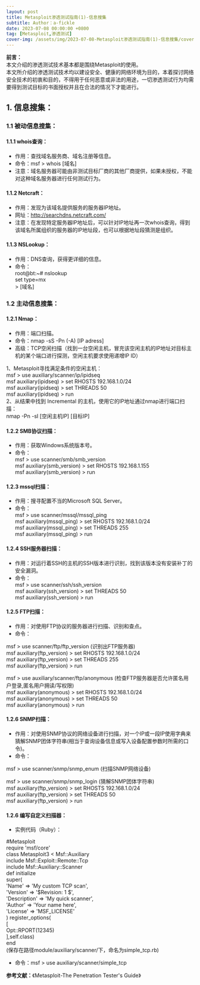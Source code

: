 ```yaml
---
layout: post
title: Metasploit渗透测试指南(1)-信息搜集
subtitle: Author：a-fickle
date: 2023-07-08 00:00:00 +0800
tag: [Metasploit,渗透测试]
cover-img: /assets/img/2023-07-08-Metasploit渗透测试指南(1)-信息搜集/cover.png
---
```


**前言：**            
本文介绍的渗透测试技术基本都是围绕Metasploit的使用。       
本文所介绍的渗透测试技术均以建设安全、健康的网络环境为目的，本着探讨网络安全技术的初衷和目的，不得用于任何恶意或非法的用途，一切渗透测试行为均需要得到测试目标的书面授权并且在合法的情况下才能进行。            
          
           
## 1. 信息搜集：          
### 1.1 被动信息搜集：        
#### 1.1.1 whois查询：               
* 作用：查找域名服务商、域名注册等信息。       
* 命令：msf > whois [域名]                  
* 注意：域名服务器可能由非测试目标厂商的其他厂商提供，如果未授权，不能对这种域名服务器进行任何测试行为。            
#### 1.1.2 Netcraft：       
* 作用：发现为该域名提供服务的服务器IP地址。           
* 网址：http://searchdns.netcraft.com/                  
* 注意：在发现特定服务器IP地址后，可以针对IP地址再一次whois查询，得到该域名所属组织的服务器的IP地址段，也可以根据地址段猜测是组织。            
#### 1.1.3 NSLookup：       
* 作用：DNS查询，获得更详细的信息。           
* 命令：           
root@bt:~# nslookup                  
set type=mx     
\> [域名]             
         
### 1.2 主动信息搜集：            
#### 1.2.1 Nmap：               
* 作用：端口扫描。       
* 命令：nmap -sS -Pn (-A) [IP adress]                  
* 高级：TCP空闲扫描（找到一台空闲主机，冒充该空闲主机的IP地址对目标主机的某个端口进行探测，空闲主机要求使用递增IP ID）            
            
1、Metasploit寻找满足条件的空闲主机：            
msf > use auxiliary/scanner/ip/ipidseq      
msf auxiliary(ipidseq) > set RHOSTS 192.168.1.0/24           
msf auxiliary(ipidseq) > set THREADS 50    
msf auxiliary(ipidseq) > run        
2、从结果中找到 Incremental 的主机，使用它的IP地址通过nmap进行端口扫描：         
nmap -Pn -sI [空闲主机IP] [目标IP]               
#### 1.2.2 SMB协议扫描：             
* 作用：获取Windows系统版本号。       
* 命令：             
msf > use scanner/smb/smb_version              
msf auxiliary(smb_version) > set RHOSTS 192.168.1.155                            
msf auxiliary(smb_version) > run              
#### 1.2.3 mssql扫描：             
* 作用：搜寻配置不当的Microsoft SQL Server。       
* 命令：             
msf > use scanner/mssql/mssql_ping              
msf auxiliary(mssql_ping) > set RHOSTS 192.168.1.0/24                            
msf auxiliary(mssql_ping) > set THREADS 255                    
msf auxiliary(mssql_ping) > run              
#### 1.2.4 SSH服务器扫描：             
* 作用：对运行着SSH的主机的SSH版本进行识别，找到该版本没有安装补丁的安全漏洞。       
* 命令：             
msf > use scanner/ssh/ssh_version              
msf auxiliary(ssh_version) > set THREADS 50                    
msf auxiliary(ssh_version) > run              
#### 1.2.5 FTP扫描：             
* 作用：对使用FTP协议的服务器进行扫描、识别和查点。       
* 命令：             
     
msf > use scanner/ftp/ftp_version (识别出FTP服务器)              
msf auxiliary(ftp_version) > set RHOSTS 192.168.1.0/24                            
msf auxiliary(ftp_version) > set THREADS 255                    
msf auxiliary(ftp_version) > run              
    
msf > use auxiliary/scanner/ftp/anonymous (检查FTP服务器是否允许匿名用户登录,匿名用户拥读/写权限)              
msf auxiliary(anonymous) > set RHOSTS 192.168.1.0/24                            
msf auxiliary(anonymous) > set THREADS 50                    
msf auxiliary(anonymous) > run              
#### 1.2.6 SNMP扫描：             
* 作用：对使用SNMP协议的网络设备进行扫描，对一个IP或一段IP使用字典来猜解SNMP团体字符串(相当于查询设备信息或写入设备配置参数时所需的口令)。       
* 命令：             
     
msf > use scanner/snmp/snmp_enum (扫描SNMP网络设备)              
            
msf > use scanner/snmp/snmp_login (猜解SNMP团体字符串)              
msf auxiliary(ftp_version) > set RHOSTS 192.168.1.0/24                            
msf auxiliary(ftp_version) > set THREADS 50                    
msf auxiliary(ftp_version) > run              
#### 1.2.6 编写自定义扫描器：             
* 实例代码（Ruby）：          
       
#Metasploit          
require 'msf/core'           
class Metasploit3 < Msf::Auxiliary          
	include Msf::Exploit::Remote::Tcp               
	include Msf::Auxiliary::Scanner          
	def initialize          
		super(             
			'Name'         => 'My custom TCP scan',                
			'Version'      => '$Revision: 1 $',                
			'Description'  => 'My quick scanner',                
			'Author'       => 'Your name here',                
			'License'      => 'MSF_LICENSE'                
		)
		register_options(             
			[            
				Opt::RPORT(12345)                 
			],self.class)                
	end           
(保存在路径module/auxiliary/scanner/下，命名为simple_tcp.rb)           
         
* 命令：msf > use auxiliary/scanner/simple_tcp              
              
           
             
**参考文献：**《Metasploit-The Penetration Tester's Guide》                
               
              

















